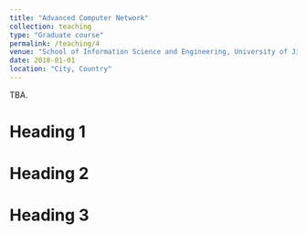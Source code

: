 ```yaml
---
title: "Advanced Computer Network"
collection: teaching
type: "Graduate course"
permalink: /teaching/4
venue: "School of Information Science and Engineering, University of Jinan"
date: 2018-01-01
location: "City, Country"
---
```


TBA.

Heading 1
======

Heading 2
======

Heading 3
======
